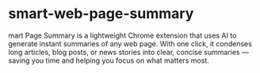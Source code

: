 # smart-web-page-summary
mart Page Summary is a lightweight Chrome extension that uses AI to generate instant summaries of any web page. With one click, it condenses long articles, blog posts, or news stories into clear, concise summaries — saving you time and helping you focus on what matters most.
